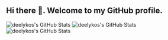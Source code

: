 ## Hi there 👋. Welcome to my GitHub profile.

<!--
**deelykos/deelykos** is a ✨ _special_ ✨ repository because its `README.md` (this file) appears on your GitHub profile.

Here are some ideas to get you started:

- 🔭 I’m currently working on ...
- 🌱 I’m currently learning ...
- 👯 I’m looking to collaborate on ...
- 🤔 I’m looking for help with ...
- 💬 Ask me about ...
- 📫 How to reach me: ...
- 😄 Pronouns: ...
- ⚡ Fun fact: ...
-->

<img src="https://github-readme-stats.vercel.app/api?username=deelykos&theme=tokyonight&show_icons=true&hide_border=true&count_private=true" alt="deelykos's GitHub Stats" />

<img src="https://github-readme-stats.vercel.app/api/top-langs/?username=deelykos&theme=tokyonight&show_icons=true&hide_border=true&layout=compact" alt="deelykos's GitHub Stats" />

<img src="https://github-readme-streak-stats.herokuapp.com/?user=deelykos&theme=tokyonight&hide_border=true" alt="deelykos's GitHub Stats" />
